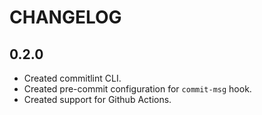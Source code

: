 # CHANGELOG

## 0.2.0

- Created commitlint CLI.
- Created pre-commit configuration for `commit-msg` hook.
- Created support for Github Actions.

